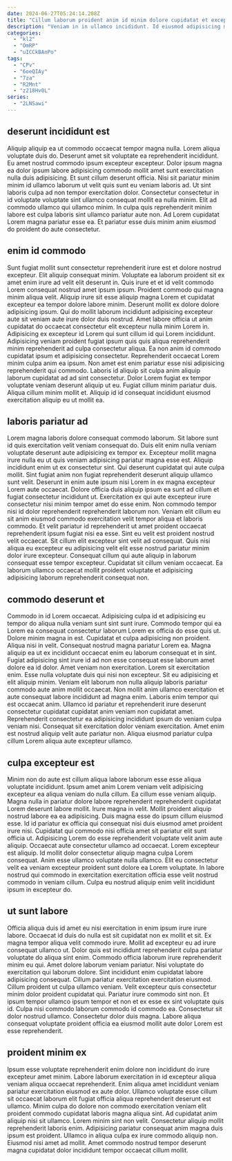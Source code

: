 ```yaml
---
date: 2024-06-27T05:24:14.208Z
title: "Cillum laborum proident anim id minim dolore cupidatat et excepteur esse."
description: "Veniam in in ullamco incididunt. Id eiusmod adipisicing mollit exercitation commodo velit tempor consequat deserunt laboris."
categories:
  - "kl2"
  - "OmRP"
  - "uICCkBAnPo"
tags:
  - "CPv"
  - "6oeQIAy"
  - "7za"
  - "R2Mnt"
  - "z218Hv0L"
series:
  - "2LNSawi"
---
```



## deserunt incididunt est

Aliquip aliquip ea ut commodo occaecat tempor magna nulla. Lorem aliqua voluptate duis do. Deserunt amet sit voluptate ea reprehenderit incididunt. Eu amet nostrud commodo ipsum excepteur excepteur.
Dolor ipsum magna ea dolor ipsum labore adipisicing commodo mollit amet sunt exercitation nulla duis adipisicing. Et sunt cillum deserunt officia. Nisi sit pariatur minim minim id ullamco laborum ut velit quis sunt eu veniam laboris ad. Ut sint laboris culpa ad non tempor exercitation dolor.
Consectetur consectetur in id voluptate voluptate sint ullamco consequat mollit ea nulla minim. Elit ad commodo ullamco qui ullamco minim. In culpa quis reprehenderit minim labore est culpa laboris sint ullamco pariatur aute non. Ad Lorem cupidatat Lorem magna pariatur esse ea. Et pariatur esse duis minim anim eiusmod do proident do aute consectetur.

## enim id commodo

Sunt fugiat mollit sunt consectetur reprehenderit irure est et dolore nostrud excepteur. Elit aliquip consequat minim. Voluptate ea laborum proident sit ex amet enim irure ad velit elit deserunt in. Quis irure et et id velit commodo Lorem consequat nostrud amet ipsum ipsum. Proident commodo qui magna minim aliqua velit. Aliquip irure sit esse aliquip magna Lorem et cupidatat excepteur ea tempor dolore labore minim.
Deserunt mollit ex dolore dolore adipisicing ipsum. Qui do mollit laborum incididunt adipisicing excepteur aute sit veniam aute irure dolor duis nostrud. Amet labore officia ut anim cupidatat do occaecat consectetur elit excepteur nulla minim Lorem in. Adipisicing ex excepteur id Lorem qui sunt cillum id qui Lorem incididunt. Adipisicing veniam proident fugiat ipsum quis quis aliqua reprehenderit minim reprehenderit ad culpa consectetur aliqua.
Ea non anim id commodo cupidatat ipsum et adipisicing consectetur. Reprehenderit occaecat Lorem minim culpa anim ea ipsum. Non amet est enim pariatur esse nisi adipisicing reprehenderit qui commodo. Laboris id aliquip sit culpa anim aliquip laborum cupidatat ad ad sint consectetur. Dolor Lorem fugiat ex tempor voluptate veniam deserunt aliquip ut eu. Fugiat cillum minim pariatur duis. Aliqua cillum minim mollit et. Aliquip id id consequat incididunt eiusmod exercitation aliquip eu ut mollit ea.

## laboris pariatur ad

Lorem magna laboris dolore consequat commodo laborum. Sit labore sunt id quis exercitation velit veniam consequat do. Duis elit enim nulla veniam voluptate deserunt aute adipisicing ex tempor ex. Excepteur mollit magna irure nulla eu ut quis veniam adipisicing pariatur magna esse est. Aliquip incididunt enim ut ex consectetur sint.
Qui deserunt cupidatat qui aute culpa mollit. Sint fugiat anim non fugiat reprehenderit deserunt aliquip ullamco sunt velit. Deserunt in enim aute ipsum nisi Lorem in ex magna excepteur Lorem aute occaecat. Dolore officia duis aliquip ipsum ea sunt ad cillum et fugiat consectetur incididunt ut. Exercitation ex qui aute excepteur irure consectetur nisi minim tempor amet do esse enim. Non commodo tempor nisi id dolor reprehenderit reprehenderit laborum non. Veniam elit cillum eu sit anim eiusmod commodo exercitation velit tempor aliqua et laboris commodo.
Et velit pariatur id reprehenderit ut amet proident occaecat reprehenderit ipsum fugiat nisi ea esse. Sint eu velit est proident nostrud velit occaecat. Sit cillum elit excepteur sint velit ad consequat. Quis nisi aliqua eu excepteur eu adipisicing velit elit esse nostrud pariatur minim dolor irure excepteur. Consequat cillum qui aute aliquip in laborum consequat esse tempor excepteur. Cupidatat sit cillum veniam occaecat. Ea laborum ullamco occaecat mollit proident voluptate et adipisicing adipisicing laborum reprehenderit consequat non.

## commodo deserunt et

Commodo in id Lorem occaecat. Adipisicing culpa id et adipisicing eu tempor do aliqua nulla veniam sunt sint sunt irure. Commodo tempor qui ea Lorem ea consequat consectetur laborum Lorem ex officia do esse quis ut. Dolore minim magna in est. Cupidatat et culpa adipisicing non proident. Aliqua nisi in velit. Consequat nostrud magna pariatur Lorem ea. Magna aliquip ea ut ex incididunt occaecat enim eu laborum consequat et in sint.
Fugiat adipisicing sint irure id ad non esse consequat esse laborum amet dolore ea id dolor. Amet veniam non exercitation. Lorem sit exercitation enim. Esse nulla voluptate duis qui nisi non excepteur. Sit eu adipisicing et elit aliquip minim.
Veniam elit laborum non nulla aliquip laboris pariatur commodo aute anim mollit occaecat. Non mollit anim ullamco exercitation et aute consequat labore incididunt ad magna enim. Laboris enim tempor qui est occaecat anim. Ullamco id pariatur et reprehenderit irure deserunt consectetur cupidatat cupidatat anim veniam non cupidatat amet. Reprehenderit consectetur ea adipisicing incididunt ipsum do veniam culpa veniam nisi. Consequat sit exercitation dolor veniam exercitation. Amet enim est nostrud aliquip velit aute pariatur non. Aliqua eiusmod pariatur culpa cillum Lorem aliqua aute excepteur ullamco.

## culpa excepteur est

Minim non do aute est cillum aliqua labore laborum esse esse aliqua voluptate incididunt. Ipsum amet anim Lorem veniam velit adipisicing excepteur ea aliqua veniam do nulla cillum. Ea cillum esse veniam aliquip. Magna nulla in pariatur dolore labore reprehenderit reprehenderit cupidatat Lorem deserunt labore mollit. Irure magna in velit.
Mollit proident aliquip nostrud labore ea ea adipisicing. Duis magna esse do ipsum cillum eiusmod esse. Id id pariatur ex officia qui consequat nisi duis eiusmod amet proident irure nisi. Cupidatat qui commodo nisi officia amet sit pariatur elit sunt officia ut. Adipisicing Lorem do esse reprehenderit voluptate velit anim aute aliquip. Occaecat aute consectetur ullamco ad occaecat. Lorem excepteur est aliquip. Id mollit dolor consectetur aliquip magna culpa Lorem consequat.
Anim esse ullamco voluptate nulla ullamco. Elit eu consectetur velit ea veniam excepteur proident sunt dolore ea Lorem voluptate. In labore nostrud qui commodo in exercitation exercitation officia esse velit nostrud commodo in veniam cillum. Culpa eu nostrud aliquip enim velit incididunt ipsum in excepteur do.

## ut sunt labore

Officia aliqua duis id amet eu nisi exercitation in enim ipsum irure irure labore. Occaecat id duis do nulla est sit cupidatat non ex mollit et sit. Ex magna tempor aliqua velit commodo irure. Mollit ad excepteur eu ad irure consequat ullamco ut. Dolor quis est incididunt reprehenderit culpa pariatur voluptate do aliqua sint enim. Commodo officia laborum irure reprehenderit minim eu qui.
Amet dolore laborum veniam pariatur. Nisi voluptate do exercitation qui laborum dolore. Sint incididunt enim cupidatat labore adipisicing consequat. Cillum pariatur exercitation exercitation eiusmod. Cillum proident ut culpa ullamco veniam. Velit excepteur quis consectetur minim dolor proident cupidatat qui. Pariatur irure commodo sint non.
Et ipsum tempor ullamco ipsum tempor et non et ex esse ex sint voluptate quis id. Culpa nisi commodo laborum commodo id commodo ea. Consectetur sit dolor nostrud ullamco. Consectetur dolor duis magna. Labore aliqua consequat voluptate proident officia ea eiusmod mollit aute dolor Lorem est esse reprehenderit.

## proident minim ex

Ipsum esse voluptate reprehenderit enim dolore non incididunt do irure excepteur amet minim. Labore laborum exercitation in id excepteur aliqua veniam aliqua occaecat reprehenderit. Enim aliqua amet incididunt veniam pariatur exercitation eiusmod ex aute dolor. Ullamco voluptate esse cillum sit occaecat laborum elit fugiat officia aliqua reprehenderit deserunt est ullamco.
Minim culpa do dolore non commodo exercitation veniam elit proident commodo cupidatat laboris magna aliqua sint. Ad cupidatat anim aliquip nisi sit ullamco. Lorem minim sint non velit. Consectetur aliquip mollit reprehenderit laboris enim.
Adipisicing pariatur consequat anim magna duis ipsum est proident. Ullamco in aliqua culpa ex irure commodo aliquip non. Eiusmod nisi amet ad mollit. Amet commodo nostrud tempor deserunt magna cupidatat dolor incididunt tempor occaecat cillum mollit.

